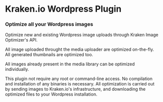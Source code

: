 # Kraken.io Wordpress Plugin
### Optimize all your Wordpress images

Optimize new and existing Wordpress image uploads through Kraken Image Optimizer's API. 

All image uploaded throught the media uploader are optimized on-the-fly. All generated thumbnails are optimized too.

All images already present in the media library can be optimized individually.

This plugin not require any root or command-line access. No compilation and installation of any binaries is necessary. All optimization is carried out by sending images to Kraken.io's infrastructure, and downloading the optimized files to your Wordpress installation.




